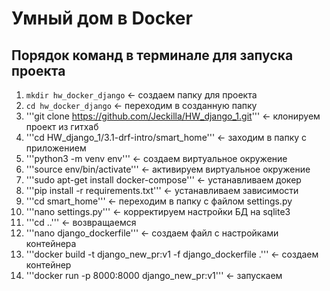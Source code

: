 # Умный дом в Docker

## Порядок команд в терминале для запуска проекта

1. ```mkdir hw_docker_django``` <- создаем папку для проекта
2. ```cd hw_docker_django``` <- переходим в созданную папку
3. '''git clone https://github.com/Jeckilla/HW_django_1.git''' <- клонируем проект из гитхаб
4. '''cd HW_django_1/3.1-drf-intro/smart_home''' <- заходим в папку с приложением
5. '''python3 -m venv env''' <- создаем виртуальное окружение
6. '''source env/bin/activate''' <- активируем виртуальное окружение
7. '''sudo apt-get install docker-compose''' <- устанавливаем докер
7. '''pip install -r requirements.txt''' <- устанавливаем зависимости
8. '''cd smart_home''' <- переходим в папку с файлом settings.py
9. '''nano settings.py''' <- корректируем настройки БД на sqlite3
10. '''cd ..''' <- возвращаемся
11. '''nano django_dockerfile''' <- создаем файл с настройками контейнера
12. '''docker build -t django_new_pr:v1 -f django_dockerfile .''' <- создаем контейнер
13. '''docker run -p 8000:8000 django_new_pr:v1''' <- запускаем
